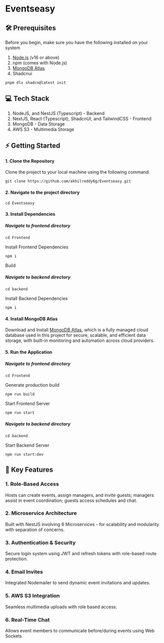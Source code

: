 # Eventseasy

## 🛠️ Prerequisites
Before you begin, make sure you have the following installed on your system
1. <a href="https://nodejs.org/en/download">Node.js</a> (v16 or above)
2. npm (comes with Node.js)
3. <a href="https://www.mongodb.com">MongoDB Atlas</a>
4. Shadcnui
```
pnpm dlx shadcn@latest init
```

## 💻 Tech Stack
1. NodeJS, and NestJS (Typescript) - Backend
2. NextJS, React (Typescript), ShadcnUI, and TailwindCSS - Frontend
3. MongoDB - Data Storage
4. AWS S3 - Multimedia Storage

## ⚡ Getting Started
#### 1. Clone the Repository
Clone the project to your local machine using the following command:
```
git clone https://github.com/akhilreddy6g/Eventseasy.git
```
#### 2. Navigate to the project directory
```
cd Eventseasy
```
#### 3. Install Dependencies
##### Navigate to frontend directory
```
cd Frontend
```
Install Frontend Dependencies
```
npm i
```
Build 
##### Navigate to backend directory
```
cd backend
```
Install Backend Dependencies
```
npm i
```
#### 4. Install MongoDB Atlas
Download and Install <a href = "https://www.mongodb.com/try/download/atlascli"> MongoDB Atlas</a>, which is a fully managed cloud database used in this project 
for secure, scalable, and efficient data storage, with built-in monitoring and automation across cloud providers.
#### 5. Run the Application
##### Navigate to frontend directory
```
cd Frontend
```
Generate production build
```
npm run build
```
Start Frontend Server
```
npm run start
```
##### Navigate to backend directory
```
cd backend
```
Start Backend Server
```
npm run start:dev
```

## 🔑 Key Features

### 1. Role-Based Access 
Hosts can create events, assign managers, and invite guests; managers assist in event coordination; guests access schedules and chat.

### 2. Microservice Architecture 
Built with NestJS involving 6 Microservices - for scalability and modularity with separation of concerns.

### 3. Authentication & Security 
Secure login system using JWT and refresh tokens with role-based route protection.

### 4. Email Invites 
Integrated Nodemailer to send dynamic event invitations and updates.

### 5. AWS S3 Integration 
Seamless multimedia uploads with role based access.

### 6. Real-Time Chat 
Allows event members to communicate before/during events using Web Sockets.
